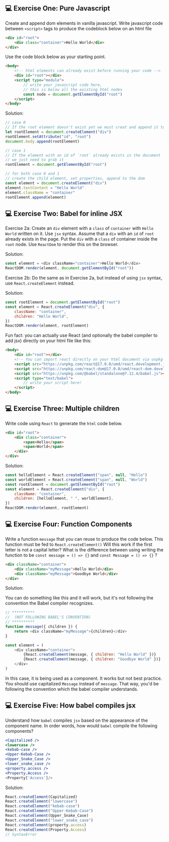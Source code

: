## 💻 Exercise One: Pure Javascript

Create and append dom elements in vanilla javascript. Write javascript code between `<script>` tags to produce the codeblock below on an html file

```html
<div id="root">
    <div class="container">Hello World</div>
</div>
```

Use the code block below as your starting point.

```html
<body>
    <!-- html elements can already exist before running your code -->
    <div id="root"></div>
    <script type="module">
        // write your javascript code here,
        // this is below all the existing html nodes
        const node = document.getElementById("root")
    </script>
</body>
```

Solution:

```js
// case 0
// If the root element doesn't exist yet we must creat and append it to the dom first
let rootElement = document.createElement("div")
rootElement.setAttribute("id", "root")
document.body.append(rootElement)

// case 1
// If the element with an id of `root` already exists in the document
// we just need to grab it
rootElement = document.getElementById("root")

// for both case 0 and 1
// create the child element, set properties, append to the dom
const element = document.createElement("div")
element.textContent = "Hello World"
element.className = "container"
rootElement.append(element)
```

## 💻 Exercise Two: Babel for inline JSX

Exercise 2a: Create an `div` element with a `class` of `container` with `Hello World` written on it. Use `jsx` syntax. Assume that a `div` with an `id` of `root` already exists in the page. Put the `div` with a `class` of container inside the `root` node. Use `ReactDom` to render this on the browser.

Solution:

```js
const element = <div className="container">Hello World</div>
ReactDOM.render(element, document.getElementById("root"))
```

Exercise 2b: Do the same as in Exercise 2a, but instead of using `jsx` syntax, use `React.createElement` instead.

Solution:

```js
const rootElement = document.getElementById("root")
const element = React.createElement("div", {
    className: "container",
    children: "Hello World",
})
ReactDOM.render(element, rootElement)
```

Fun fact: you can actually use React (and optionally the babel compiler to add jsx) directly on your html file like this:

```html
<body>
    <div id="root"></div>
    <!-- You can import react directly on your html document via unpkg -->
    <script src="https://unpkg.com/react@17.0.0/umd/react.development.js"></script>
    <script src="https://unpkg.com/react-dom@17.0.0/umd/react-dom.development.js"></script>
    <script src="https://unpkg.com/@babel/standalone@7.12.4/babel.js"></script>
    <script type="text/babel">
        // write your script here!
    </script>
</body>
```

## 💻 Exercise Three: Multiple children

Write code using `React` to generate the `html` code below.

```html
<div id="root">
    <div class="container">
        <span>Hello</span>
        <span>World</span>
    </div>
</div>
```

Solution:

```js
const helloElement = React.createElement("span", null, "Hello")
const worldElement = React.createElement("span", null, "World")
const rootElement = document.getElementById("root")
const element = React.createElement("div", {
    className: "container",
    children: [helloElement, " ", worldElement],
})
ReactDOM.render(element, rootElement)
```

## 💻 Exercise Four: Function Components

Write a function `message` that you can reuse to produce the code below. This function must be fed to `React.createElement()` Will this work if the first letter is not a capital letter? What is the difference between using writing the function to be `const message = () => {}` and `const Message = () => {}` ?

```html
<div className="container">
    <div className="myMessage">Hello World</div>
    <div className="myMessage">Goodbye World</div>
</div>
```

Solution:

You can do something like this and it will work, but it's not following
the convention the Babel compiler recognizes.

```js
// **********
//  (NOT FOLLOWING BABEL'S CONVENTION)
// **********
function message({ children }) {
    return <div className="myMessage">{children}</div>
}

const element = (
    <div className="container">
        {React.createElement(message, { children: "Hello World" })}
        {React.createElement(message, { children: "Goodbye World" })}
    </div>
)
```

In this case, it is being used as a component. It works but not best practice. You should use capitalized `Message` instead of `message`. That way, you'd be following the convention which the babel compiler understands.

## 💻 Exercise Five: How babel compiles jsx

Understand how `babel` compiles `jsx` based on the appearance of the component name.
In order words, how would `babel` compile the following components?

```jsx
<Capitalized />
<lowercase />
<kebab-case />
<Upper-Kebab-Case />
<Upper_Snake_Case />
<lower_snake_case />
<property.access />
<Property.Access />
<Property['Access']/>

```

Solution:

```js
React.createElement(Capitalized)
React.createElement("lowercase")
React.createElement("kebab-case")
React.createElement("Upper-Kebab-Case")
React.createElement(Upper_Snake_Case)
React.createElement("lower_snake_case")
React.createElement(property.access)
React.createElement(Property.Access)
// SyntaxError
```
